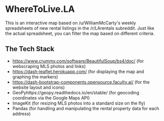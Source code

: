 # WhereToLive.LA

This is an interactive map based on /u/WilliamMcCarty's weekly spreadsheets of new rental listings in the /r/LArentals subreddit. Just like the actual spreadsheet, you can filter the map based on different criteria.

## The Tech Stack
* https://www.crummy.com/software/BeautifulSoup/bs4/doc/ (for webscraping MLS photos and links)
*    https://dash-leaflet.herokuapp.com/ (for displaying the map and graphing the markers)
*    https://dash-bootstrap-components.opensource.faculty.ai/ (for the website layout and icons)
*    GeoPyhttps://geopy.readthedocs.io/en/stable/ (for geocoding coordinates via the Google Maps API)
*    ImageKit (for resizing MLS photos into a standard size on the fly)
*    Pandas (for handling and manipulating the rental property data for each address)
